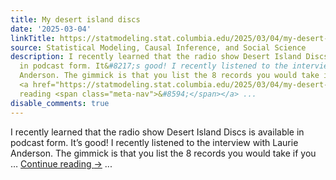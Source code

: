 ```yaml
---
title: My desert island discs
date: '2025-03-04'
linkTitle: https://statmodeling.stat.columbia.edu/2025/03/04/my-desert-island-discs/
source: Statistical Modeling, Causal Inference, and Social Science
description: I recently learned that the radio show Desert Island Discs is available
  in podcast form. It&#8217;s good! I recently listened to the interview with Laurie
  Anderson. The gimmick is that you list the 8 records you would take if you &#8230;
  <a href="https://statmodeling.stat.columbia.edu/2025/03/04/my-desert-island-discs/">Continue
  reading <span class="meta-nav">&#8594;</span></a> ...
disable_comments: true
---
```

I recently learned that the radio show Desert Island Discs is available in podcast form. It&#8217;s good! I recently listened to the interview with Laurie Anderson. The gimmick is that you list the 8 records you would take if you &#8230; <a href="https://statmodeling.stat.columbia.edu/2025/03/04/my-desert-island-discs/">Continue reading <span class="meta-nav">&#8594;</span></a> ...